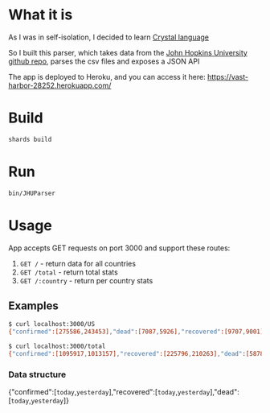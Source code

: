 # What it is
As I was in self-isolation, I decided to learn [Crystal language](https://crystal-lang.org/) 

So I built this parser, which takes data from the [John Hopkins University github repo](https://github.com/CSSEGISandData/COVID-19), parses the csv files and exposes a JSON API

The app is deployed to Heroku, and you can access it here: https://vast-harbor-28252.herokuapp.com/

# Build
```bash
shards build
```

# Run
```bash
bin/JHUParser 
```

# Usage
App accepts GET requests on port 3000 and support these routes:
1. `GET /` - return data for all countries
2. `GET /total` - return total stats
3. `GET /:country` - return per country stats

## Examples
```bash
$ curl localhost:3000/US
{"confirmed":[275586,243453],"dead":[7087,5926],"recovered":[9707,9001]}

$ curl localhost:3000/total
{"confirmed":[1095917,1013157],"recovered":[225796,210263],"dead":[58787,52983]}
```

### Data structure
{"confirmed":[`today`,`yesterday`],"recovered":[`today`,`yesterday`],"dead":[`today`,`yesterday`]}
